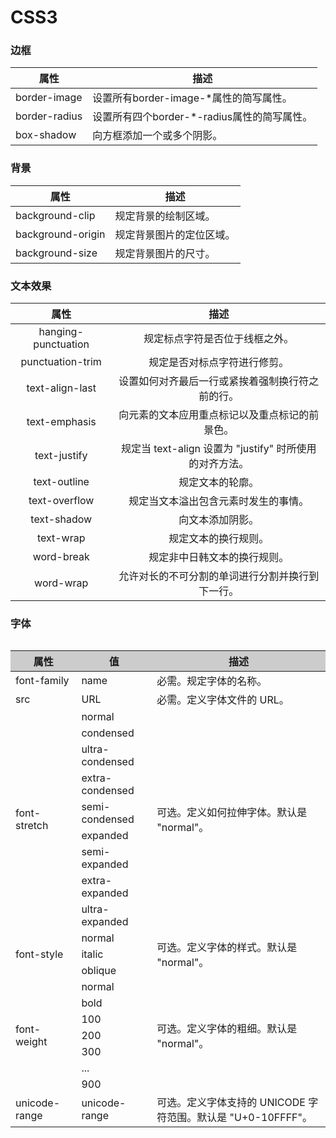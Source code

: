 #   CSS3

### 边框

属性 | 描述 
---|---
border-image | 设置所有border-image-*属性的简写属性。
border-radius | 设置所有四个border-*-radius属性的简写属性。
box-shadow | 向方框添加一个或多个阴影。

### 背景

属性 | 描述 
---|---
background-clip | 规定背景的绘制区域。
background-origin | 规定背景图片的定位区域。
background-size | 规定背景图片的尺寸。

### 文本效果

属性 | 描述 
:---:|:---:
hanging-punctuation | 规定标点字符是否位于线框之外。
punctuation-trim | 规定是否对标点字符进行修剪。
text-align-last | 设置如何对齐最后一行或紧挨着强制换行符之前的行。
text-emphasis | 向元素的文本应用重点标记以及重点标记的前景色。
text-justify | 规定当 text-align 设置为 "justify" 时所使用的对齐方法。
text-outline | 	规定文本的轮廓。
text-overflow | 规定当文本溢出包含元素时发生的事情。
text-shadow | 向文本添加阴影。
text-wrap | 规定文本的换行规则。
word-break | 规定非中日韩文本的换行规则。
word-wrap | 允许对长的不可分割的单词进行分割并换行到下一行。


### 字体

<table style="float:left">
    <thead>
        <tr style="background: #ccc">
            <th>属性</th>  
            <th>值</th>
            <th>描述</th>     
        </tr>
    </thead>
    <tbody>
        <tr>
            <td>font-family</td>  
            <td>name</td>
            <td>必需。规定字体的名称。</td>     
        </tr>
        <tr>
            <td>src</td>  
            <td>URL</td>
            <td>必需。定义字体文件的 URL。</td>     
        </tr>
        <tr>
            <td rowspan="9">font-stretch</td>  
            <td>normal</td>
            <td rowspan="9">可选。定义如何拉伸字体。默认是 "normal"。</td>     
        </tr>
        <tr>
            <td>condensed</td>
        </tr>
        <tr>
            <td>ultra-condensed</td>
        </tr>
        <tr>
            <td>extra-condensed</td>
        </tr>
        <tr>
            <td>semi-condensed</td>
        </tr>
        <tr>
            <td>expanded</td>
        </tr>
        <tr>
            <td>semi-expanded</td>
        </tr>
        <tr>
            <td>extra-expanded</td>
        </tr>
        <tr>
            <td>ultra-expanded</td>
        </tr>
        <tr>
            <td rowspan="3">font-style</td>  
            <td>normal</td>
            <td rowspan="3">可选。定义字体的样式。默认是 "normal"。</td>     
        </tr>
        <tr>
            <td>italic</td>
        </tr>
        <tr>
            <td>oblique</td>
        </tr>
        <tr>
            <td rowspan="7">font-weight</td>  
            <td>normal</td>
            <td rowspan="7">可选。定义字体的粗细。默认是 "normal"。</td>     
        </tr>
        <tr>
            <td>bold</td>
        </tr>
        <tr>
            <td>100</td>
        </tr>
        <tr>
            <td>200</td>
        </tr>
        <tr>
            <td>300</td>
        </tr>
        <tr>
            <td>...</td>
        </tr>
        <tr>
            <td>900</td>
        </tr>
        <tr>
            <td>unicode-range</td>  
            <td>unicode-range</td>
            <td>可选。定义字体支持的 UNICODE 字符范围。默认是 "U+0-10FFFF"。</td>     
        </tr>
    </tbody>
</table>
